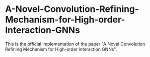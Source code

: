 # A-Novel-Convolution-Refining-Mechanism-for-High-order-Interaction-GNNs
This is the official implementation of the paper "A Novel Convolution Refining Mechanism for High-order Interaction GNNs".
